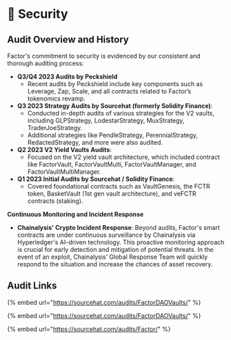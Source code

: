 # 🔑 Security

## **Audit Overview and History**

Factor's commitment to security is evidenced by our consistent and thorough auditing process:

* **Q3/Q4 2023 Audits by Peckshield**
  * Recent audits by Peckshield include key components such as Leverage, Zap, Scale, and all contracts related to Factor’s tokenomics revamp.
* **Q3 2023 Strategy Audits by Sourcehat (formerly Solidity Finance)**:
  * Conducted in-depth audits of various strategies for the V2 vaults, including GLPStrategy, LodestarStrategy, MuxStrategy, TraderJoeStrategy.
  * Additional strategies like PendleStrategy, PerennialStrategy, RedactedStrategy, and more were also audited.
* **Q2 2023 V2 Yield Vaults Audits**:
  * Focused on the V2 yield vault architecture, which included contract like FactorVault, FactorVaultMulti, FactorVaultManager, and FactorVaultMultiManager.
* **Q1 2023 Initial Audits by Sourcehat / Solidity Finance**:
  * Covered foundational contracts such as VaultGenesis, the FCTR token, BasketVault (1st gen vault architecture), and veFCTR contracts (staking).

**Continuous Monitoring and Incident Response**

* **Chainalysis' Crypto Incident Response**: Beyond audits, Factor's smart contracts are under continuous surveillance by Chainalysis via Hyperledger's AI-driven technology. This proactive monitoring approach is crucial for early detection and mitigation of potential threats. In the event of an exploit, Chainalysis’ Global Response Team will quickly respond to the situation and increase the chances of asset recovery.

## Audit Links

{% embed url="https://sourcehat.com/audits/FactorDAOVaults/" %}

{% embed url="https://sourcehat.com/audits/FactorDAOVaults/" %}

{% embed url="https://sourcehat.com/audits/Factor/" %}
